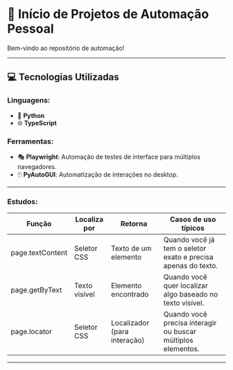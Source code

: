 # 🚀 Início de Projetos de Automação Pessoal

Bem-vindo ao repositório de automação!

---

## 💻 Tecnologias Utilizadas

### Linguagens:
- 🐍 **Python**
- 🌐 **TypeScript**

### Ferramentas:
- 🎭 **Playwright**: Automação de testes de interface para múltiplos navegadores.
- 🖱️ **PyAutoGUI**: Automatização de interações no desktop.

---

### Estudos:

| Função              | Localiza por     | Retorna                        | Casos de uso típicos                                          |
|---------------------|------------------|--------------------------------|---------------------------------------------------------------|
| page.textContent    | Seletor CSS      | Texto de um elemento           | Quando você já tem o seletor exato e precisa apenas do texto. |
| page.getByText      | Texto visível    | Elemento encontrado            | Quando você quer localizar algo baseado no texto visível.     |
| page.locator        | Seletor CSS      | Localizador (para interação)   | Quando você precisa interagir ou buscar múltiplos elementos.  |

---